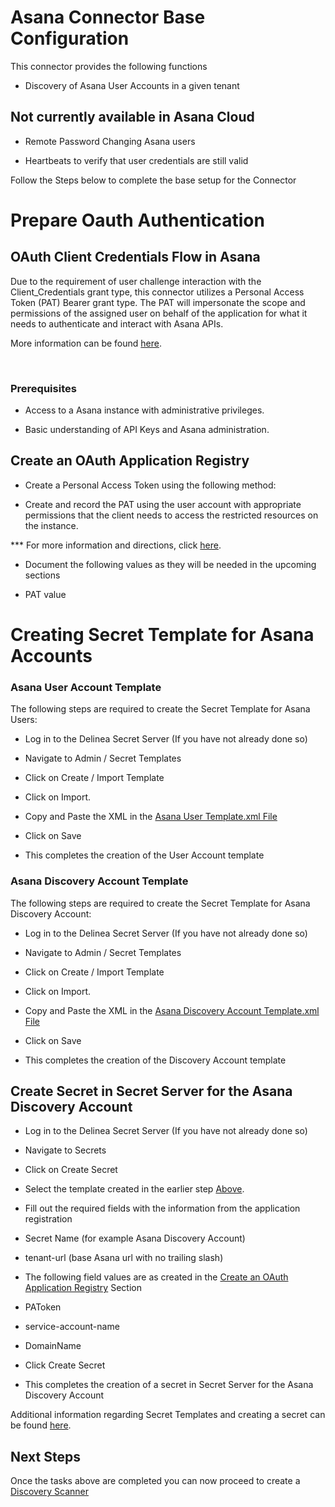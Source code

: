 # Asana Connector Base Configuration

  

This connector provides the following functions

  

- Discovery of Asana User Accounts in a given tenant

  

## Not currently available in Asana Cloud

  

- Remote Password Changing Asana users

- Heartbeats to verify that user credentials are still valid

  

Follow the Steps below to complete the base setup for the Connector

  

# Prepare Oauth Authentication

  

## OAuth Client Credentials Flow in Asana

  

Due to the requirement of user challenge interaction with the Client_Credentials grant type, this connector utilizes a Personal Access Token (PAT) Bearer grant type. The PAT will impersonate the scope and permissions of the assigned user on behalf of the application for what it needs to authenticate and interact with Asana APIs.

  

More information can be found [here](https://developers.asana.com/docs/authentication).

​

### Prerequisites

  

- Access to a Asana instance with administrative privileges.

- Basic understanding of API Keys and Asana administration.

  

## Create an OAuth Application Registry

  

- Create a Personal Access Token using the following method:

- Create and record the PAT using the user account with appropriate permissions that the client needs to access the restricted resources on the instance.

  

*** For more information and directions, click [here](https://developers.asana.com/docs/personal-access-token).

  

- Document the following values as they will be needed in the upcoming sections

- PAT value

  

# Creating Secret Template for Asana Accounts

  

### Asana User Account Template

  

The following steps are required to create the Secret Template for Asana Users:

  

- Log in to the Delinea Secret Server (If you have not already done so)

- Navigate to Admin / Secret Templates

- Click on Create / Import Template

- Click on Import.

- Copy and Paste the XML in the [Asana User Template.xml File](./Templates/Asana%20User%20Account.xml)

- Click on Save

- This completes the creation of the User Account template

  

### Asana Discovery Account Template

  

The following steps are required to create the Secret Template for Asana Discovery Account:

  

- Log in to the Delinea Secret Server (If you have not already done so)

- Navigate to Admin / Secret Templates

- Click on Create / Import Template

- Click on Import.

- Copy and Paste the XML in the [Asana Discovery Account Template.xml File](./Templates/Asana%20Discovery%20Credentials.xml)

- Click on Save

- This completes the creation of the Discovery Account template

  
  

## Create Secret in Secret Server for the Asana Discovery Account

- Log in to the Delinea Secret Server (If you have not already done so)

- Navigate to Secrets

- Click on Create Secret

- Select the template created in the earlier step [Above](#Asana-discovery-account-template).

- Fill out the required fields with the information from the application registration

- Secret Name (for example Asana Discovery Account)

- tenant-url (base Asana url with no trailing slash)

- The following field values are as created in the [Create an OAuth Application Registry](#create-an-oauth-application-registry) Section

- PAToken

- service-account-name

- DomainName

- Click Create Secret

- This completes the creation of a secret in Secret Server for the Asana Discovery Account

  

Additional information regarding Secret Templates and creating a secret can be found [here](./Templates/readme.md).

  

## Next Steps

  

Once the tasks above are completed you can now proceed to create a [Discovery Scanner](./Discovery/readme.md)